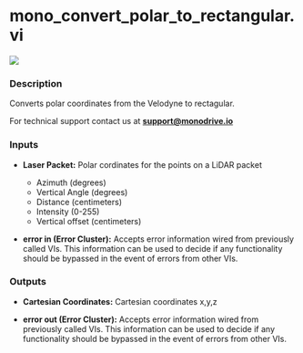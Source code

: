 # mono_convert_polar_to_rectangular.vi

<p class="img_container">
<img class="lg_img" src="../mono_convert_polar_to_rectangular.png"/>
</p>

### Description

Converts polar coordinates from the Velodyne to rectagular.

For technical support contact us at <b>support@monodrive.io</b> 

### Inputs

- **Laser Packet:**  Polar cordinates for the points on a LiDAR packet    
    - Azimuth (degrees)
    - Vertical Angle (degrees)
    - Distance (centimeters)
    -  Intensity (0-255)
    - Vertical offset (centimeters)
 

- **error in (Error Cluster):** Accepts error information wired from previously called VIs. This information can be used to decide if any functionality should be bypassed in the event of errors from other VIs. 

### Outputs

- **Cartesian Coordinates:**  Cartesian coordinates x,y,z
 

- **error out (Error Cluster):** Accepts error information wired from previously called VIs. This information can be used to decide if any functionality should be bypassed in the event of errors from other VIs. 

<p>&nbsp;</p>
